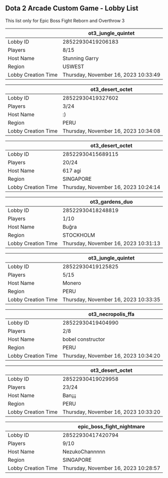 ## Dota 2 Arcade Custom Game - Lobby List

This list only for Epic Boss Fight Reborn and Overthrow 3

|  | ot3_jungle_quintet |
| ------ | ------ |
| Lobby ID | 28522930419206183 |
| Players | 8/15 |
| Host Name | Stunning Garry |
| Region | USWEST |
| Lobby Creation Time | Thursday, November 16, 2023 10:33:49 |


|  | ot3_desert_octet |
| ------ | ------ |
| Lobby ID | 28522930419327602 |
| Players | 3/24 |
| Host Name | :) |
| Region | PERU |
| Lobby Creation Time | Thursday, November 16, 2023 10:34:08 |


|  | ot3_desert_octet |
| ------ | ------ |
| Lobby ID | 28522930415689115 |
| Players | 20/24 |
| Host Name | 617 agi |
| Region | SINGAPORE |
| Lobby Creation Time | Thursday, November 16, 2023 10:24:14 |


|  | ot3_gardens_duo |
| ------ | ------ |
| Lobby ID | 28522930418248819 |
| Players | 1/10 |
| Host Name | Buğra |
| Region | STOCKHOLM |
| Lobby Creation Time | Thursday, November 16, 2023 10:31:13 |


|  | ot3_jungle_quintet |
| ------ | ------ |
| Lobby ID | 28522930419125825 |
| Players | 5/15 |
| Host Name | Monero |
| Region | PERU |
| Lobby Creation Time | Thursday, November 16, 2023 10:33:35 |


|  | ot3_necropolis_ffa |
| ------ | ------ |
| Lobby ID | 28522930419404990 |
| Players | 2/8 |
| Host Name | bobel constructor |
| Region | PERU |
| Lobby Creation Time | Thursday, November 16, 2023 10:34:20 |


|  | ot3_desert_octet |
| ------ | ------ |
| Lobby ID | 28522930419029958 |
| Players | 23/24 |
| Host Name | Ban¡¡¡ |
| Region | PERU |
| Lobby Creation Time | Thursday, November 16, 2023 10:33:20 |


|  | epic_boss_fight_nightmare |
| ------ | ------ |
| Lobby ID | 28522930417420794 |
| Players | 9/10 |
| Host Name | NezukoChannnnn |
| Region | SINGAPORE |
| Lobby Creation Time | Thursday, November 16, 2023 10:28:57 |



